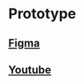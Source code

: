 # Prototype

## [Figma](https://www.figma.com/design/k4rXQATgyWrbj1xzp4QuIB/Prototype-GuessStreet?node-id=0-1&t=rsMPpIkJw44Wn2vL-1)

## [Youtube](https://youtu.be/fikIPGxYbyI)
